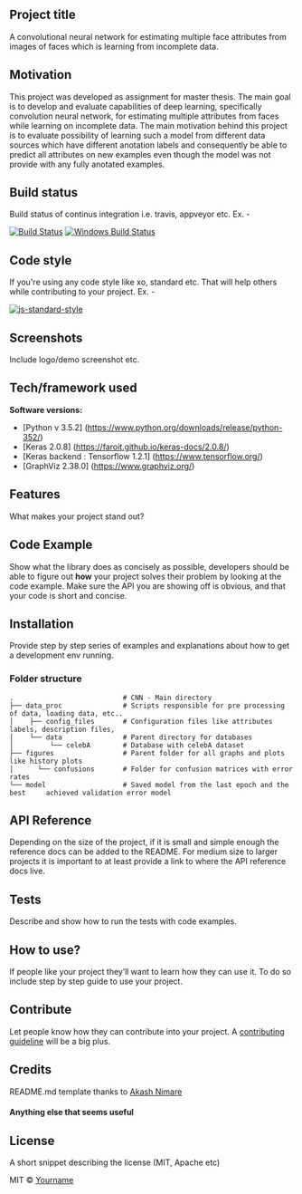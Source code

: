 ## Project title
A convolutional neural network for estimating multiple face attributes from images of faces which is learning from incomplete data.

## Motivation
This project was developed as assignment for master thesis. The main goal is to develop and evaluate capabilities of deep learning, 
specifically convolution neural network, for estimating multiple attributes from faces while learning on incomplete data. The main motivation
behind this project is to evaluate possibility of learning such a model from different data sources which have different anotation labels and consequently
be able to predict all attributes on new examples even though the model was not provide with any fully anotated examples.

## Build status
Build status of continus integration i.e. travis, appveyor etc. Ex. - 

[![Build Status](https://travis-ci.org/akashnimare/foco.svg?branch=master)](https://travis-ci.org/akashnimare/foco)
[![Windows Build Status](https://ci.appveyor.com/api/projects/status/github/akashnimare/foco?branch=master&svg=true)](https://ci.appveyor.com/project/akashnimare/foco/branch/master)

## Code style
If you're using any code style like xo, standard etc. That will help others while contributing to your project. Ex. -

[![js-standard-style](https://img.shields.io/badge/code%20style-standard-brightgreen.svg?style=flat)](https://github.com/feross/standard)
 
## Screenshots
Include logo/demo screenshot etc.

## Tech/framework used

<b>Software versions:</b>
- [Python v 3.5.2] (https://www.python.org/downloads/release/python-352/)
- [Keras 2.0.8] (https://faroit.github.io/keras-docs/2.0.8/)
- [Keras backend : Tensorflow 1.2.1] (https://www.tensorflow.org/)
- [GraphViz 2.38.0] (https://www.graphviz.org/)


## Features
What makes your project stand out?

## Code Example
Show what the library does as concisely as possible, developers should be able to figure out **how** your project solves their problem by looking at the code example. Make sure the API you are showing off is obvious, and that your code is short and concise.

## Installation
Provide step by step series of examples and explanations about how to get a development env running.

### Folder structure

    .   						# CNN - Main directory
    ├── data_proc               # Scripts responsible for pre processing of data, loading data, etc..
    │    ├── config_files       # Configuration files like attributes labels, description files, 
    │    └── data               # Parent directory for databases
    │         └── celebA        # Database with celebA dataset
    ├── figures				    # Parent folder for all graphs and plots like history plots
    │	   └── confusions 		# Folder for confusion matrices with error rates
    └── model					# Saved model from the last epoch and the best     achieved validation error model


## API Reference

Depending on the size of the project, if it is small and simple enough the reference docs can be added to the README. For medium size to larger projects it is important to at least provide a link to where the API reference docs live.

## Tests
Describe and show how to run the tests with code examples.

## How to use?
If people like your project they’ll want to learn how they can use it. To do so include step by step guide to use your project.

## Contribute

Let people know how they can contribute into your project. A [contributing guideline](https://github.com/zulip/zulip-electron/blob/master/CONTRIBUTING.md) will be a big plus.

## Credits


README.md template thanks to [Akash Nimare](https://medium.com/@meakaakka/a-beginners-guide-to-writing-a-kickass-readme-7ac01da88ab3) 

#### Anything else that seems useful

## License
A short snippet describing the license (MIT, Apache etc)

MIT © [Yourname]()